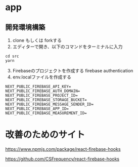 # app
## 開発環境構築
1. clone もしくは forkする
2. エディターで開き、以下のコマンドをターミナルに入力
```
cd src 
yarn
```
3. Firebaseのプロジェクトを作成する
firebase authentication
4. env.localファイルを作成する
```
NEXT_PUBLIC_FIREBASE_API_KEY=
NEXT_PUBLIC_FIREBASE_AUTH_DOMAIN=
NEXT_PUBLIC_FIREBASE_PROJECT_ID=
NEXT_PUBLIC_FIREBASE_STORAGE_BUCKET=
NEXT_PUBLIC_FIREBASE_MESSAGE_SENDER_ID=
NEXT_PUBLIC_FIREBASE_APP_ID=
NEXT_PUBLIC_FIREBASE_MEASUREMENT_ID=
```

# 改善のためのサイト
https://www.npmjs.com/package/react-firebase-hooks

https://github.com/CSFrequency/react-firebase-hooks
